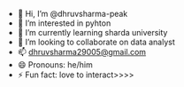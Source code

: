 - 👋 Hi, I’m @dhruvsharma-peak
- 👀 I’m interested in pyhton 
- 🌱 I’m currently learning sharda university
- 💞️ I’m looking to collaborate on data analyst
- 📫 dhruvsharma29005@gmail.com
- 😄 Pronouns: he/him
- ⚡ Fun fact: love to interact>>>>

<!---
dhruvsharma-peak/dhruvsharma-peak is a ✨ special ✨ repository because its `README.md` (this file) appears on your GitHub profile.
You can click the Preview link to take a look at your changes.
--->
